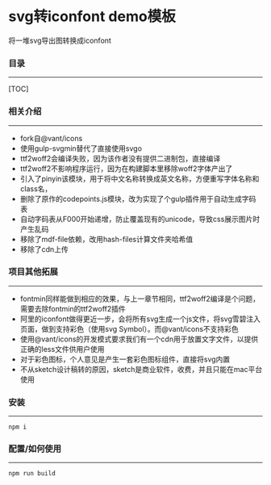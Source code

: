 # svg转iconfont demo模板

将一堆svg导出图转换成iconfont



### 目录

---

[TOC]

### 相关介绍

---

+ fork自@vant/icons
+ 使用gulp-svgmin替代了直接使用svgo
+ ttf2woff2会编译失败，因为该作者没有提供二进制包，直接编译
+ ttf2woff2不影响程序运行，因为在构建脚本里移除woff2字体产出了
+ 引入了pinyin该模块，用于将中文名称转换成英文名称，方便重写字体名称和class名，
+ 删除了原作的codepoints.js模块，改为实现了个gulp插件用于自动生成字码表
+ 自动字码表从F000开始递增，防止覆盖现有的unicode，导致css展示图片时产生乱码
+ 移除了mdf-file依赖，改用hash-files计算文件夹哈希值
+ 移除了cdn上传



### 项目其他拓展

---

+ fontmin同样能做到相应的效果，与上一章节相同，ttf2woff2编译是个问题，需要去除fontmin的ttf2woff2插件
+ 阿里的iconfont做得更近一步，会将所有svg生成一个js文件，将svg雪碧注入页面，做到支持彩色（使用svg Symbol）。而@vant/icons不支持彩色
+ 使用@vant/icons的开发模式要求我们有一个cdn用于放置文字文件，以提供正确的less文件供用户使用
+ 对于彩色图标，个人意见是产生一套彩色图标组件，直接将svg内置
+ 不从sketch设计稿转的原因，sketch是商业软件，收费，并且只能在mac平台使用



### 安装

---



```shell
npm i
```



### 配置/如何使用

---

```sh
npm run build
```



